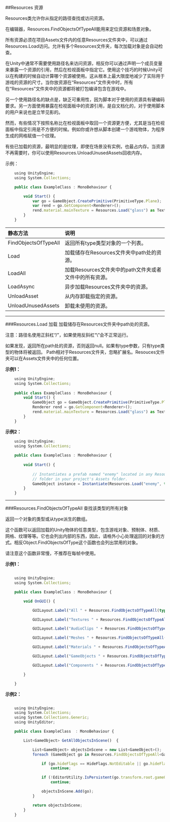 ##Resources 资源

Resources类允许你从指定的路径查找或访问资源。

在编辑器，Resources.FindObjectsOfTypeAll能用来定位资源和场景对象。

所有资源必须在项目Assets文件内的任意Resources文件夹中，可以通过Resources.Load访问。允许有多个Resources文件夹，每次加载对象是会自动检查。

在Unity中通常不需要使用路径名来访问资源，相反你可以通过声明一个成员变量来暴露一个资源的引用，然后在检视面板中指定它。使用这个技巧的时候Unity可以在构建的时候自动计算哪个资源被使用。这从根本上最大限度地减少了实际用于游戏的资源的尺寸。当你放资源在“Resources”文件夹中时，所有在“Resources”文件夹中的资源都将被打包编译包含在游戏中。

另一个使用路径名的缺点是，缺乏可重用性，因为脚本对于使用的资源具有硬编码要求。另一方面使用暴露在检视面板中的资源引用，是自文档化的，对于使用脚本的用户来说也是立竿见影的。

然而，有些情况下按照名称比在检视面板中取回一个资源更方便，尤其是当在检视面板中指定引用是不方便的时候。例如你或许想从脚本创建一个游戏物体，为程序生成的网格赋值一个纹理。

有些已加载的资源，最明显的是纹理，即使在场景没有实例，也最占内存。当资源不再需要时，你可以使用Resources.UnloadUnusedAssets回收内存。

示例：

```javascript
    using UnityEngine;
    using System.Collections;

    public class ExampleClass : MonoBehaviour {

        void Start() {
            var go = GameObject.CreatePrimitive(PrimitiveType.Plane);
            var rend = go.GetComponent<Renderer>();
            rend.material.mainTexture = Resources.Load("glass") as Texture;
        }
    }

```

|静态方法|说明|
|:--|:--|
|FindObjectsOfTypeAll|返回所有type类型对象的一个列表。|
|Load|加载储存在Resources文件夹中path处的资源。|
|LoadAll|加载Resources文件夹中的path文件夹或者文件中的所有资源。|
|LoadAsync|异步加载Resources文件夹中的资源。|
|UnloadAsset|从内存卸载指定的资源。|
|UnloadUnusedAssets|卸载未使用的资源。|

---

###Resources.Load 加载
加载储存在Resources文件夹中path处的资源。

注意：路径名使用正斜杠“/”，如果使用反斜杠“\”会不正常运行。


如果发现，返回所在path处的资源，否则返回null。如果有type参数，只有type类型的物体将被返回。 Path相对于Resources文件夹，忽略扩展名。Resouces文件夹可以在Assets文件夹中的任何位置。

**示例1：**
```javascript
    using UnityEngine;
    using System.Collections;
 
    public class ExampleClass : MonoBehaviour {
        void Start() {
            GameObject go = GameObject.CreatePrimitive(PrimitiveType.Plane);
            Renderer rend = go.GetComponent<Renderer>();
            rend.material.mainTexture = Resources.Load("glass") as Texture;
        }
    }
```

**示例2：**
```javascript
    using UnityEngine;
    using System.Collections;
 
    public class ExampleClass : MonoBehaviour {
 
        void Start() {
 
            // Instantiates a prefab named "enemy" located in any Resources
            // folder in your project's Assets folder.
            GameObject instance = Instantiate(Resources.Load("enemy", typeof(GameObject))) as GameObject;
        }
    }
```
---

###Resources.FindObjectsOfTypeAll 查找该类型的所有对象

返回一个对象的类型或从type派生的数组。

这个函数可以返回加载的Unity物体的任意类型，包含游戏对象、预制体、材质、网格、纹理等等。它也会列出内部的东西，因此，请格外小心处理返回的对象的方式。相反Object.FindObjectsOfType这个函数也会列出禁用的对象。

请注意这个函数非常慢，不推荐在每帧中使用。

**示例1：**

```javascript

    using UnityEngine;
    using System.Collections;

    public class ExampleClass : MonoBehaviour {

        void OnGUI() {

            GUILayout.Label("All " + Resources.FindObjectsOfTypeAll(typeof(UnityEngine.Object)).Length);

            GUILayout.Label("Textures " + Resources.FindObjectsOfTypeAll(typeof(Texture)).Length);

            GUILayout.Label("AudioClips " + Resources.FindObjectsOfTypeAll(typeof(AudioClip)).Length);

            GUILayout.Label("Meshes " + Resources.FindObjectsOfTypeAll(typeof(Mesh)).Length);

            GUILayout.Label("Materials " + Resources.FindObjectsOfTypeAll(typeof(Material)).Length);

            GUILayout.Label("GameObjects " + Resources.FindObjectsOfTypeAll(typeof(GameObject)).Length);

            GUILayout.Label("Components " + Resources.FindObjectsOfTypeAll(typeof(Component)).Length);

        }

    }

```

**示例2：**

```javascript

    using UnityEngine;
    using System.Collections;
    using System.Collections.Generic;
    using UnityEditor;

    public class ExampleClass  : MonoBehaviour {

        List<GameObject> GetAllObjectsInScene()  {

            List<GameObject> objectsInScene = new List<GameObject>();
            foreach (GameObject go in Resources.FindObjectsOfTypeAll<GameObject>()) {

                if (go.hideFlags == HideFlags.NotEditable || go.hideFlags == HideFlags.HideAndDontSave)
                    continue;

                if (!EditorUtility.IsPersistent(go.transform.root.gameObject))
                    continue;

                objectsInScene.Add(go);
            }

            return objectsInScene;
        }
    }
```

